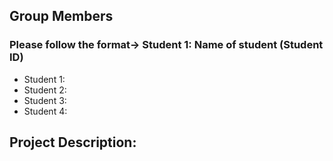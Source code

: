 ## Group Members
### Please follow the format-> Student 1: Name of student (Student ID)
- Student 1:
- Student 2:
- Student 3:
- Student 4:

## Project Description:
